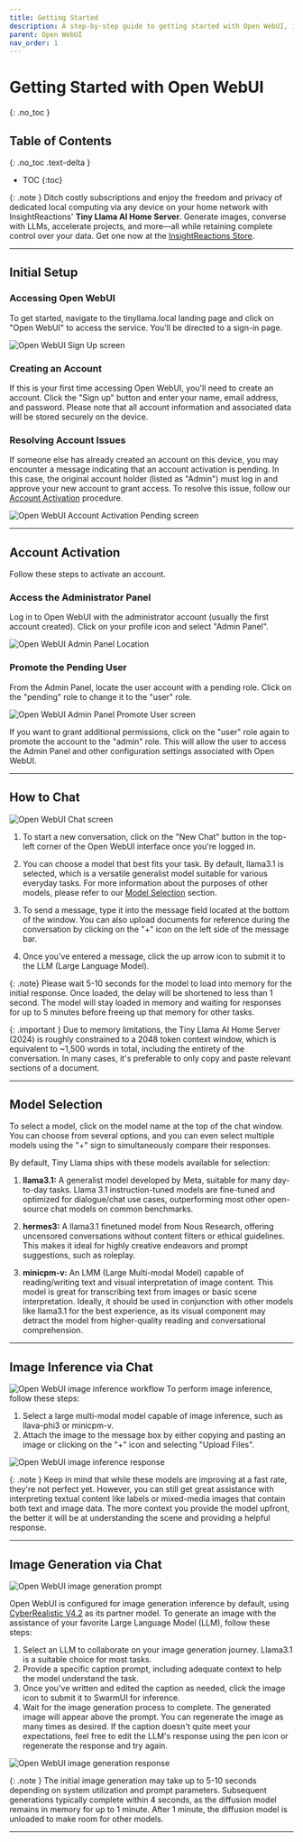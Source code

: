 ```yaml
---
title: Getting Started
description: A step-by-step guide to getting started with Open WebUI, including initial setup, model selection, and image inference via chat.
parent: Open WebUI
nav_order: 1
---
```

# Getting Started with Open WebUI
{: .no_toc }

## Table of Contents
{: .no_toc .text-delta }

- TOC
{:toc}

{: .note }
Ditch costly subscriptions and enjoy the freedom and privacy of dedicated local computing via any device on your home network with InsightReactions' **Tiny Llama AI Home Server**. Generate images, converse with LLMs, accelerate projects, and more—all while retaining complete control over your data. Get one now at the [InsightReactions Store](https://insightreactions.com/store).

---

## Initial Setup

### Accessing Open WebUI

To get started, navigate to the tinyllama.local landing page and click on "Open WebUI" to access the service. You'll be directed to a sign-in page.

![Open WebUI Sign Up screen](sign_up.png)

### Creating an Account

If this is your first time accessing Open WebUI, you'll need to create an account. Click the "Sign up" button and enter your name, email address, and password. Please note that all account information and associated data will be stored securely on the device.

### Resolving Account Issues

If someone else has already created an account on this device, you may encounter a message indicating that an account activation is pending. In this case, the original account holder (listed as "Admin") must log in and approve your new account to grant access. To resolve this issue, follow our [Account Activation](#account-activation) procedure.

![Open WebUI Account Activation Pending screen](account_pending.png)

---

## Account Activation
Follow these steps to activate an account.

### Access the Administrator Panel
Log in to Open WebUI with the administrator account (usually the first account created). Click on your profile icon and select "Admin Panel".

![Open WebUI Admin Panel Location](admin_panel_location.png)

### Promote the Pending User
From the Admin Panel, locate the user account with a pending role. Click on the "pending" role to change it to the "user" role.

![Open WebUI Admin Panel Promote User screen](admin_panel_promote_user.png)

If you want to grant additional permissions, click on the "user" role again to promote the account to the "admin" role. This will allow the user to access the Admin Panel and other configuration settings associated with Open WebUI.

---

## How to Chat

![Open WebUI Chat screen](how_to_chat.png)

1. To start a new conversation, click on the "New Chat" button in the top-left corner of the Open WebUI interface once you're logged in.

2. You can choose a model that best fits your task. By default, llama3.1 is selected, which is a versatile generalist model suitable for various everyday tasks. For more information about the purposes of other models, please refer to our [Model Selection](#model-selection) section.

3. To send a message, type it into the message field located at the bottom of the window. You can also upload documents for reference during the conversation by clicking on the "+" icon on the left side of the message bar.

4. Once you've entered a message, click the up arrow icon to submit it to the LLM (Large Language Model).

{: .note}
Please wait 5-10 seconds for the model to load into memory for the initial response. Once loaded, the delay will be shortened to less than 1 second. The model will stay loaded in memory and waiting for responses for up to 5 minutes before freeing up that memory for other tasks.

{: .important }
Due to memory limitations, the Tiny Llama AI Home Server (2024) is roughly constrained to a 2048 token context window, which is equivalent to ~1,500 words in total, including the entirety of the conversation. In many cases, it's preferable to only copy and paste relevant sections of a document.

---

## Model Selection
To select a model, click on the model name at the top of the chat window. You can choose from several options, and you can even select multiple models using the "+" sign to simultaneously compare their responses.

By default, Tiny Llama ships with these models available for selection:

1. **llama3.1:** A generalist model developed by Meta, suitable for many day-to-day tasks. Llama 3.1 instruction-tuned models are fine-tuned and optimized for dialogue/chat use cases, outperforming most other open-source chat models on common benchmarks.

2. **hermes3:** A llama3.1 finetuned model from Nous Research, offering uncensored conversations without content filters or ethical guidelines. This makes it ideal for highly creative endeavors and prompt suggestions, such as roleplay.

3. **minicpm-v:** An LMM (Large Multi-modal Model) capable of reading/writing text and visual interpretation of image content. This model is great for transcribing text from images or basic scene interpretation. Ideally, it should be used in conjunction with other models like llama3.1 for the best experience, as its visual component may detract the model from higher-quality reading and conversational comprehension.

---

## Image Inference via Chat

![Open WebUI image inference workflow](image_request.png)
To perform image inference, follow these steps:
1. Select a large multi-modal model capable of image inference, such as llava-phi3 or minicpm-v.
2. Attach the image to the message box by either copying and pasting an image or clicking on the "+" icon and selecting "Upload Files".

![Open WebUI image inference response](image_response.png)

{: .note }
Keep in mind that while these models are improving at a fast rate, they're not perfect yet. However, you can still get great assistance with interpreting textual content like labels or mixed-media images that contain both text and image data. The more context you provide the model upfront, the better it will be at understanding the scene and providing a helpful response.

---

## Image Generation via Chat
![Open WebUI image generation prompt](image_gen_prompt.png)

Open WebUI is configured for image generation inference by default, using [CyberRealistic V4.2](https://civitai.com/models/15003?modelVersionId=372799) as its partner model. To generate an image with the assistance of your favorite Large Language Model (LLM), follow these steps:

1. Select an LLM to collaborate on your image generation journey. Llama3.1 is a suitable choice for most tasks.
2. Provide a specific caption prompt, including adequate context to help the model understand the task.
3. Once you've written and edited the caption as needed, click the image icon to submit it to SwarmUI for inference.
4. Wait for the image generation process to complete. The generated image will appear above the prompt. You can regenerate the image as many times as desired. If the caption doesn't quite meet your expectations, feel free to edit the LLM's response using the pen icon or regenerate the response and try again.

![Open WebUI image generation response](image_gen_response.png)

{: .note }
The initial image generation may take up to 5-10 seconds depending on system utilization and prompt parameters. Subsequent generations typically complete within 4 seconds, as the diffusion model remains in memory for up to 1 minute. After 1 minute, the diffusion model is unloaded to make room for other models.

---
